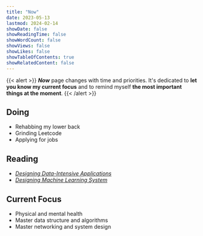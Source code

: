```yaml
---
title: "Now"
date: 2023-05-13
lastmod: 2024-02-14
showDate: false
showReadingTime: false
showWordCount: false
showViews: false
showLikes: false
showTableOfContents: true
showRelatedContent: false
---
```


{{< alert >}}
***Now*** page changes with time and priorities. It's dedicated to **let you know my current focus** and to remind myself **the most important things at the moment**. 
{{< /alert >}}

## Doing

- Rehabbing my lower back
- Grinding Leetcode
- Applying for jobs

## Reading

- [*Designing Data-Intensive Applications*](https://www.oreilly.com/library/view/designing-data-intensive-applications/9781491903063/)
- [*Designing Machine Learning System*](https://www.oreilly.com/library/view/designing-machine-learning/9781098107956/)

## Current Focus

- Physical and mental health
- Master data structure and algorithms
- Master networking and system design